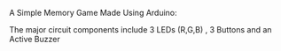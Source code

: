 A Simple Memory Game Made Using Arduino:

The major circuit components include 3 LEDs (R,G,B) , 3 Buttons and an Active Buzzer
